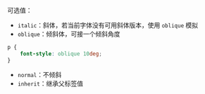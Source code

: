 可选值：
- `italic`：斜体，若当前字体没有可用斜体版本，使用 `oblique` 模拟
- `oblique`：倾斜体，可接一个倾斜角度

```CSS
p {
    font-style: oblique 10deg;
}
```

- `normal`：不倾斜
- `inherit`：继承父标签值